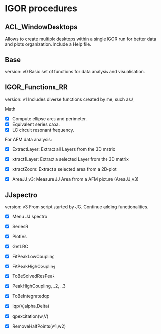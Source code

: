 # IGOR procedures

## ACL_WindowDesktops
Allows to create multiple desktops within a single IGOR run for better data and plots organization. Include a Help file.

## Base
version: v0
Basic set of functions for data analysis and visualisation.


## IGOR_Functions_RR
version: v1
Includes diverse functions created by me, such as:\

Math
- [x] Compute ellipse area and perimeter.
- [x] Equivalent series capa.
- [x] LC circuit resonant frequency.

For AFM data analysis:
- [x] ExtractLayer: Extract all Layers from the 3D matrix
- [x] xtract1Layer: Extract a selected Layer from the 3D matrix
- [x] xtractZoom: Extract a selected area from a 2D-plot
- [x] AreaJJ_v3: Measure JJ Area frrom a AFM picture (AreaJJ_v3)


## JJspectro
version: v3
From script started by JG. Continue adding functionalities.
- [x] Menu JJ spectro
- [x] SeriesR
- [x] PlotIVs
- [x] GetLRC
- [x] FitPeakLowCoupling
- [x] FitPeakHighCoupling
- [x] ToBeSolvedResPeak
- [x] PeakHighCoupling, ..2, ..3
- [x] ToBeIntegratedqp
- [x] Iqp(V,alpha,Delta)
- [x] qpexcitation(w,V)
- [x] RemoveHalfPoints(w1,w2)



